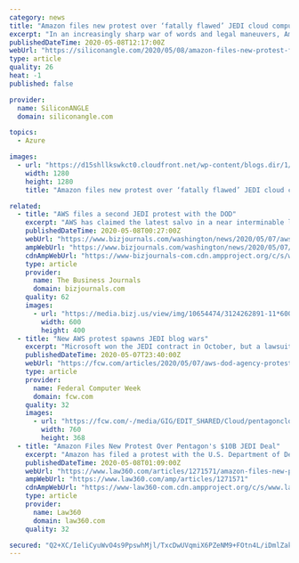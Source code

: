 ```yaml
---
category: news
title: "Amazon files new protest over ‘fatally flawed’ JEDI cloud computing contract award"
excerpt: "In an increasingly sharp war of words and legal maneuvers, Amazon Web Services Inc. is stepping up its protest of the Joint Enterprise Defense Infrastructure cloud contract award, asking the U.S. Department of Defense for more clarity around corrective action it has proposed taking."
publishedDateTime: 2020-05-08T12:17:00Z
webUrl: "https://siliconangle.com/2020/05/08/amazon-files-new-protest-fatally-flawed-jedi-cloud-computing-contract-award/"
type: article
quality: 26
heat: -1
published: false

provider:
  name: SiliconANGLE
  domain: siliconangle.com

topics:
  - Azure

images:
  - url: "https://d15shllkswkct0.cloudfront.net/wp-content/blogs.dir/1/files/2020/01/pentagon-720022_1280-AutoGirl-Pixabay.jpg"
    width: 1280
    height: 1280
    title: "Amazon files new protest over ‘fatally flawed’ JEDI cloud computing contract award"

related:
  - title: "AWS files a second JEDI protest with the DOD"
    excerpt: "AWS has claimed the latest salvo in a near interminable legal war over JEDI, filing a second protest to seek more info over the Pentagon's corrective action of the contract."
    publishedDateTime: 2020-05-08T00:27:00Z
    webUrl: "https://www.bizjournals.com/washington/news/2020/05/07/aws-files-a-second-jedi-protest-with-the-dod.html"
    ampWebUrl: "https://www.bizjournals.com/washington/news/2020/05/07/aws-files-a-second-jedi-protest-with-the-dod.amp.html"
    cdnAmpWebUrl: "https://www-bizjournals-com.cdn.ampproject.org/c/s/www.bizjournals.com/washington/news/2020/05/07/aws-files-a-second-jedi-protest-with-the-dod.amp.html"
    type: article
    provider:
      name: The Business Journals
      domain: bizjournals.com
    quality: 62
    images:
      - url: "https://media.bizj.us/view/img/10654474/3124262891-11*600xx4000-2667-0-0.jpg"
        width: 600
        height: 400
  - title: "New AWS protest spawns JEDI blog wars"
    excerpt: "Microsoft won the JEDI contract in October, but a lawsuit from rival AWS and early legal ruling from a federal judge induced the Pentagon to amend the solicitation and invite new bids on storage requirements for the portion of the request for bids called \"price scenario 6\" – a cloud storage component that,"
    publishedDateTime: 2020-05-07T23:40:00Z
    webUrl: "https://fcw.com/articles/2020/05/07/aws-dod-agency-protest-blog-wars.aspx"
    type: article
    provider:
      name: Federal Computer Week
      domain: fcw.com
    quality: 32
    images:
      - url: "https://fcw.com/-/media/GIG/EDIT_SHARED/Cloud/pentagoncloud2.png"
        width: 760
        height: 368
  - title: "Amazon Files New Protest Over Pentagon's $10B JEDI Deal"
    excerpt: "Amazon has filed a protest with the U.S. Department of Defense over the contentious $10 billion JEDI cloud computing deal, saying Thursday that the DOD had refused to answer questions about ambiguities in the solicitation."
    publishedDateTime: 2020-05-08T01:09:00Z
    webUrl: "https://www.law360.com/articles/1271571/amazon-files-new-protest-over-pentagon-s-10b-jedi-deal"
    ampWebUrl: "https://www.law360.com/amp/articles/1271571"
    cdnAmpWebUrl: "https://www-law360-com.cdn.ampproject.org/c/s/www.law360.com/amp/articles/1271571"
    type: article
    provider:
      name: Law360
      domain: law360.com
    quality: 32

secured: "Q2+XC/IeliCyuWvO4s9PpswhMjl/TxcDwUVqmiX6PZeNM9+FOtn4L/iDmlZakRNc2B11YVqpKLrwCtd/kvMIPWFAmOKcPK2WaGxMT3jTOC1DkWXGXG8YvRtvp7zgN7McOx50JLAUpvpzVIZ9ytEyUSor1FsQbh07Oq78tcZpidThuvFs6/4pdsjLCDVKZZH1lXPzysuAlf2o6T4jsSz6Wwmil3Wy+dEmpwEcrL5T32TacWj9YfJ8ABih9ADNbhzGuA+DOXm6LStsX8DMBgFbIuHbhePMtk91Guxus8R1Ejm6lBxl7jOuT71AONe3g6yU9T1TkDD3YMf+/MAKw/Jr8DzpQuSeZCf/TzG2mGNqHFmb4wtgS8jcQmDO1uhexKqqjOfWVM1gGG0aK0Fz5fMW+D4jPUSqAlGsWZgu5s4y5oYKV8XLe5ZGruMZoTlvEGUo1RAi2ET6wFUGaY+vgx0ZnYk9V2iYCwKow5iDCn0yuJU=;tdAM09g/NjMHRtXuG313Uw=="
---
```



